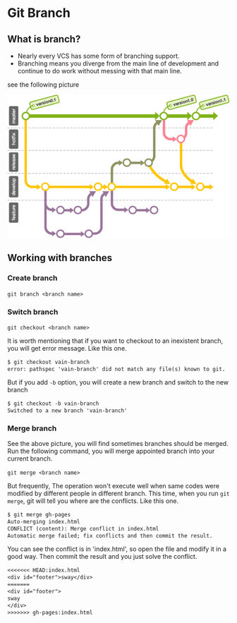 # Git Branch

## What is branch?

- Nearly every VCS has some form of branching support. 
- Branching means you diverge from the main line of development and continue to do work without messing with that main line.

see the following picture

![image](./images/branch.png)

## Working with branches

### Create branch

``git branch <branch name>``

### Switch branch

``git checkout <branch name>``

It is worth mentioning that if you want to checkout to an inexistent branch, you will get error message. Like this one.

```
$ git checkout vain-branch
error: pathspec 'vain-branch' did not match any file(s) known to git.
```
But if you add ``-b`` option, you will create a new branch and switch to the new branch
```
$ git checkout -b vain-branch
Switched to a new branch 'vain-branch'
```


### Merge branch

See the above picture, you will find sometimes branches should be merged. Run the following command, you will merge appointed branch into your current branch.

``git merge <branch name>``

But frequently, The operation won't execute well when same codes were modified by different people in different branch. This time, when you run ``git merge``, git will tell you where are the conflicts. Like this one.

```
$ git merge gh-pages
Auto-merging index.html 
CONFLICT (content): Merge conflict in index.html 
Automatic merge failed; fix conflicts and then commit the result.
```
You can see the conflict is in 'index.html', so open the file and modify it in a good way. Then commit the result and you just solve the conflict.

```
<<<<<<< HEAD:index.html
<div id="footer">sway</div>
=======
<div id="footer">
sway
</div>
>>>>>>> gh-pages:index.html
```
